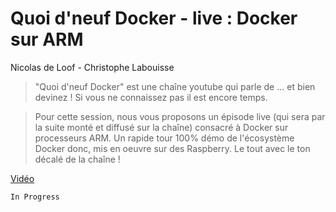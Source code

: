 # Quoi d'neuf Docker - live : Docker sur ARM

Nicolas de Loof - Christophe Labouisse

> "Quoi d'neuf Docker" est une chaîne youtube qui parle de ... et bien devinez ! Si vous ne connaissez pas il est encore temps.

> Pour cette session, nous vous proposons un épisode live (qui sera par la suite monté et diffusé sur la chaîne) consacré à Docker sur processeurs ARM. Un rapide tour 100% démo de l'écosystème Docker donc, mis en oeuvre sur des Raspberry. Le tout avec le ton décalé de la chaîne !

[Vidéo](https://www.youtube.com/watch?v=EQNj5GBGg9Y)

`In Progress`

